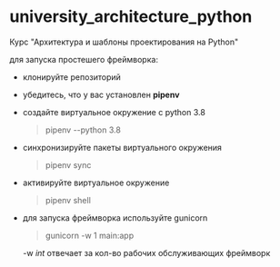 # university_architecture_python
Курс "Архитектура и шаблоны проектирования на Python"

для запуска простешего фреймворка:
* клонируйте репозиторий
* убедитесь, что у вас установлен **pipenv**
* создайте виртуальное окружение с python 3.8
    > pipenv --python 3.8
* синхронизируйте пакеты виртуального окружения
    > pipenv sync
* активируйте виртуальное окружение
    > pipenv shell
* для запуска фреймворка используйте gunicorn
    > gunicorn -w 1 main:app

    -w _int_ отвечает за кол-во рабочих обслуживающих фреймворк

